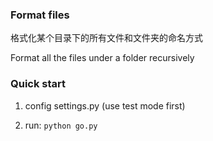 ### Format files

格式化某个目录下的所有文件和文件夹的命名方式

Format all the files under a folder recursively

### Quick start

1. config settings.py (use test mode first)

2. run:
`python go.py`
